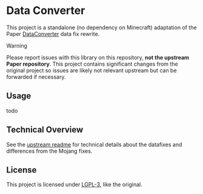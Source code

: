 Data Converter
==

This project is a standalone (no dependency on Minecraft) adaptation of the Paper
[DataConverter](https://github.com/PaperMC/DataConverter) data fix rewrite.

> [!WARNING]  
> Please report issues with this library on this repository, **not the upstream Paper repository**. This project
> contains significant changes from the original project so issues are likely not relevant upstream but can be
> forwarded if necessary.

## Usage

todo

## Technical Overview

See the [upstream readme](https://github.com/PaperMC/DataConverter?tab=readme-ov-file#technical-overview) for
technical details about the datafixes and differences from the Mojang fixes.

## License

This project is licensed under [LGPL-3](LICENSE), like the original.
